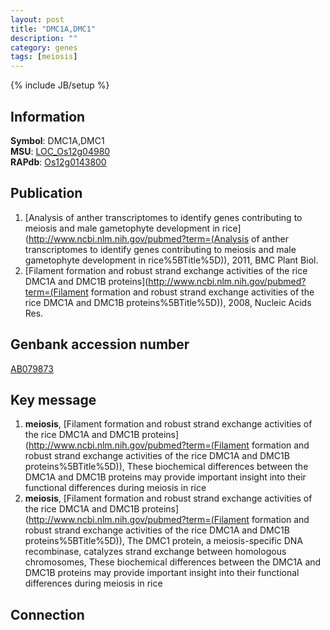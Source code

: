 ```yaml
---
layout: post
title: "DMC1A,DMC1"
description: ""
category: genes
tags: [meiosis]
---
```

{% include JB/setup %}

## Information
__Symbol__: DMC1A,DMC1  
__MSU__: [LOC_Os12g04980](http://rice.plantbiology.msu.edu/cgi-bin/ORF_infopage.cgi?orf=LOC_Os12g04980)  
__RAPdb__: [Os12g0143800](http://rapdb.dna.affrc.go.jp/viewer/gbrowse_details/irgsp1?name=Os12g0143800)  

## Publication
1. [Analysis of anther transcriptomes to identify genes contributing to meiosis and male gametophyte development in rice](http://www.ncbi.nlm.nih.gov/pubmed?term=(Analysis of anther transcriptomes to identify genes contributing to meiosis and male gametophyte development in rice%5BTitle%5D)), 2011, BMC Plant Biol.
2. [Filament formation and robust strand exchange activities of the rice DMC1A and DMC1B proteins](http://www.ncbi.nlm.nih.gov/pubmed?term=(Filament formation and robust strand exchange activities of the rice DMC1A and DMC1B proteins%5BTitle%5D)), 2008, Nucleic Acids Res.

## Genbank accession number
[AB079873](http://www.ncbi.nlm.nih.gov/nuccore/AB079873)

## Key message
1. __meiosis__, [Filament formation and robust strand exchange activities of the rice DMC1A and DMC1B proteins](http://www.ncbi.nlm.nih.gov/pubmed?term=(Filament formation and robust strand exchange activities of the rice DMC1A and DMC1B proteins%5BTitle%5D)),  These biochemical differences between the DMC1A and DMC1B proteins may provide important insight into their functional differences during meiosis in rice
2. __meiosis__, [Filament formation and robust strand exchange activities of the rice DMC1A and DMC1B proteins](http://www.ncbi.nlm.nih.gov/pubmed?term=(Filament formation and robust strand exchange activities of the rice DMC1A and DMC1B proteins%5BTitle%5D)), The DMC1 protein, a meiosis-specific DNA recombinase, catalyzes strand exchange between homologous chromosomes, These biochemical differences between the DMC1A and DMC1B proteins may provide important insight into their functional differences during meiosis in rice

## Connection


